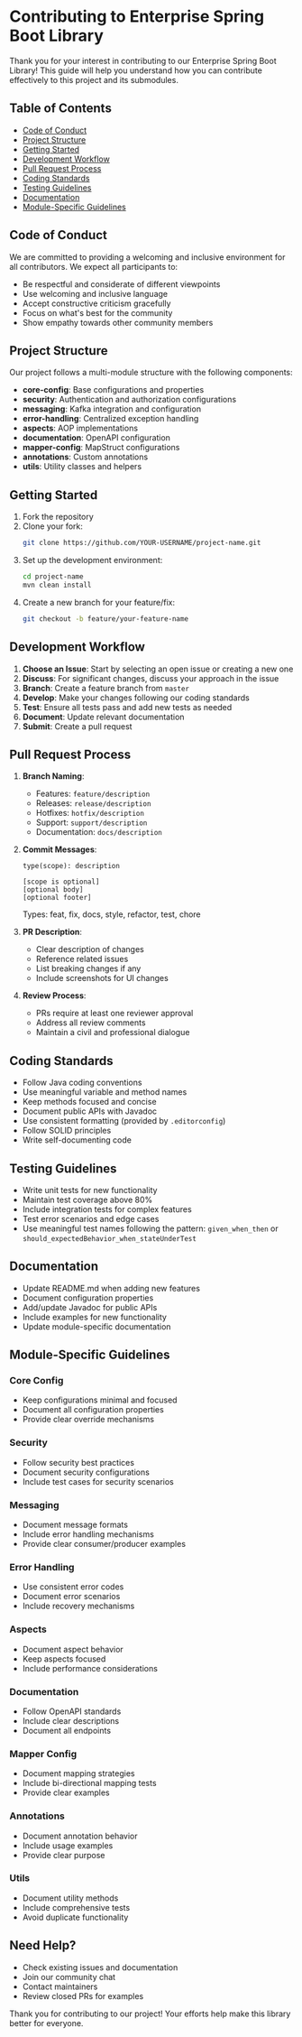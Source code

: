 # Contributing to Enterprise Spring Boot Library

Thank you for your interest in contributing to our Enterprise Spring Boot Library! This guide will
help you understand how you can contribute effectively to this project and its submodules.

## Table of Contents

- [Code of Conduct](#code-of-conduct)
- [Project Structure](#project-structure)
- [Getting Started](#getting-started)
- [Development Workflow](#development-workflow)
- [Pull Request Process](#pull-request-process)
- [Coding Standards](#coding-standards)
- [Testing Guidelines](#testing-guidelines)
- [Documentation](#documentation)
- [Module-Specific Guidelines](#module-specific-guidelines)

## Code of Conduct

We are committed to providing a welcoming and inclusive environment for all contributors. We expect
all participants to:

- Be respectful and considerate of different viewpoints
- Use welcoming and inclusive language
- Accept constructive criticism gracefully
- Focus on what's best for the community
- Show empathy towards other community members

## Project Structure

Our project follows a multi-module structure with the following components:

- **core-config**: Base configurations and properties
- **security**: Authentication and authorization configurations
- **messaging**: Kafka integration and configuration
- **error-handling**: Centralized exception handling
- **aspects**: AOP implementations
- **documentation**: OpenAPI configuration
- **mapper-config**: MapStruct configurations
- **annotations**: Custom annotations
- **utils**: Utility classes and helpers

## Getting Started

1. Fork the repository
2. Clone your fork:
   ```bash
   git clone https://github.com/YOUR-USERNAME/project-name.git
   ```
3. Set up the development environment:
   ```bash
   cd project-name
   mvn clean install
   ```
4. Create a new branch for your feature/fix:
   ```bash
   git checkout -b feature/your-feature-name
   ```

## Development Workflow

1. **Choose an Issue**: Start by selecting an open issue or creating a new one
2. **Discuss**: For significant changes, discuss your approach in the issue
3. **Branch**: Create a feature branch from `master`
4. **Develop**: Make your changes following our coding standards
5. **Test**: Ensure all tests pass and add new tests as needed
6. **Document**: Update relevant documentation
7. **Submit**: Create a pull request

## Pull Request Process

1. **Branch Naming**:
    - Features: `feature/description`
    - Releases: `release/description`
    - Hotfixes: `hotfix/description`
    - Support: `support/description`
    - Documentation: `docs/description`

2. **Commit Messages**:
   ```
   type(scope): description

   [scope is optional]
   [optional body]
   [optional footer]
   ```
   Types: feat, fix, docs, style, refactor, test, chore

3. **PR Description**:
    - Clear description of changes
    - Reference related issues
    - List breaking changes if any
    - Include screenshots for UI changes

4. **Review Process**:
    - PRs require at least one reviewer approval
    - Address all review comments
    - Maintain a civil and professional dialogue

## Coding Standards

- Follow Java coding conventions
- Use meaningful variable and method names
- Keep methods focused and concise
- Document public APIs with Javadoc
- Use consistent formatting (provided by `.editorconfig`)
- Follow SOLID principles
- Write self-documenting code

## Testing Guidelines

- Write unit tests for new functionality
- Maintain test coverage above 80%
- Include integration tests for complex features
- Test error scenarios and edge cases
- Use meaningful test names following the pattern:
  `given_when_then` or `should_expectedBehavior_when_stateUnderTest`

## Documentation

- Update README.md when adding new features
- Document configuration properties
- Add/update Javadoc for public APIs
- Include examples for new functionality
- Update module-specific documentation

## Module-Specific Guidelines

### Core Config

- Keep configurations minimal and focused
- Document all configuration properties
- Provide clear override mechanisms

### Security

- Follow security best practices
- Document security configurations
- Include test cases for security scenarios

### Messaging

- Document message formats
- Include error handling mechanisms
- Provide clear consumer/producer examples

### Error Handling

- Use consistent error codes
- Document error scenarios
- Include recovery mechanisms

### Aspects

- Document aspect behavior
- Keep aspects focused
- Include performance considerations

### Documentation

- Follow OpenAPI standards
- Include clear descriptions
- Document all endpoints

### Mapper Config

- Document mapping strategies
- Include bi-directional mapping tests
- Provide clear examples

### Annotations

- Document annotation behavior
- Include usage examples
- Provide clear purpose

### Utils

- Document utility methods
- Include comprehensive tests
- Avoid duplicate functionality

## Need Help?

- Check existing issues and documentation
- Join our community chat
- Contact maintainers
- Review closed PRs for examples

Thank you for contributing to our project! Your efforts help make this library better for everyone.